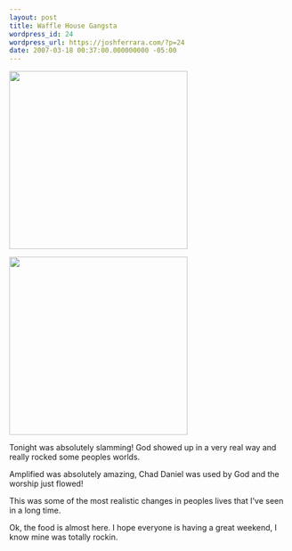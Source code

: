 ```yaml
---
layout: post
title: Waffle House Gangsta
wordpress_id: 24
wordpress_url: https://joshferrara.com/?p=24
date: 2007-03-18 00:37:00.000000000 -05:00
---
```

<p class="mobile-photo"><a href="http://photos1.blogger.com/x/blogger2/1892/135664769298385/1600/z/228676/bm-image-757361.jpg"><img src="http://photos1.blogger.com/x/blogger2/1892/135664769298385/320/z/70383/bm-image-757361.jpg" width="320" /></a></p><p class="mobile-photo"><a href="http://photos1.blogger.com/x/blogger2/1892/135664769298385/1600/z/789290/bm-image-757768.jpg"><img src="http://photos1.blogger.com/x/blogger2/1892/135664769298385/320/z/896243/bm-image-757768.jpg" width="320" /></a></p>Tonight was absolutely slamming! God showed up in a very real way and really rocked some peoples worlds.

Amplified was absolutely amazing, Chad Daniel was used by God and the worship just flowed!

This was some of the most realistic changes in peoples lives that I've seen in a long time.

Ok, the food is almost here. I hope everyone is having a great weekend, I know mine was totally rockin.
